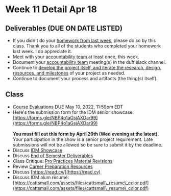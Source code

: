 # Week 11 Detail Apr 18

## Deliverables (DUE ON DATE LISTED)

* If you didn't do your [homework from last week](week10\_detail.md), please do so by this class. Thank you to all of the students who completed your homework last week. I do appreciate it.
* Meet with your [accountability team ](../assignments/accountability\_partner.md)at least once, this week.&#x20;
* Document your [accountability team](../assignments/accountability\_partner.md) meeting(s) in the duff slack channel.
* Continue to [develop the project itself, and iterate the research, design, resources, and milestones](../assignments/project\_plan.md) of your project as needed.
* Continue to document your process and artifacts (the thing(s) itself).

## Class

* [Course Evaluations](../assignments/course\_evaluation.md) DUE May 10, 2022, 11:59pm EDT
* Here's the submission form for the IDM senior showcase: [https://forms.gle/NBP4o1aGsjAXDar99](https://forms.gle/NBP4o1aGsjAXDar99) \
  \
  **You must fill out this form by April 20th (Wed evening at the latest).** Your participation in the show is a senior project requirement. Late submissions will not be allowed so be sure to submit it by the deadline.
* Discuss [IDM Showcase ](../critiques-demos-presentations-and-exhibition/idm\_showcase.md)
* Discuss [End of Semester Deliverables](../assignments/end\_of\_semester\_deliverables.md)
* Class Critique: [Pro Practices Material Revisions](../assignments/pro\_practices\_revisions.md)
* Review [Career Preparation Resources](../resources/recommended\_resources.md)
* Discuss [https://read.cv/](https://read.cv)
* Discuss IDM alum résumé: [https://cattsmall.com/assets/files/cattsmall\_resume\_color.pdf](https://cattsmall.com/assets/files/cattsmall\_resume\_color.pdf)

